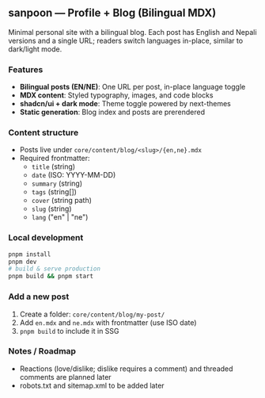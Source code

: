 ## sanpoon — Profile + Blog (Bilingual MDX)

Minimal personal site with a bilingual blog. Each post has English and Nepali versions and a single URL; readers switch languages in-place, similar to dark/light mode.

### Features
- **Bilingual posts (EN/NE)**: One URL per post, in-place language toggle
- **MDX content**: Styled typography, images, and code blocks
- **shadcn/ui + dark mode**: Theme toggle powered by next-themes
- **Static generation**: Blog index and posts are prerendered

### Content structure
- Posts live under `core/content/blog/<slug>/{en,ne}.mdx`
- Required frontmatter:
  - `title` (string)
  - `date` (ISO: YYYY-MM-DD)
  - `summary` (string)
  - `tags` (string[])
  - `cover` (string path)
  - `slug` (string)
  - `lang` ("en" | "ne")

### Local development
```bash
pnpm install
pnpm dev
# build & serve production
pnpm build && pnpm start
```

### Add a new post
1) Create a folder: `core/content/blog/my-post/`
2) Add `en.mdx` and `ne.mdx` with frontmatter (use ISO date)
3) `pnpm build` to include it in SSG

### Notes / Roadmap
- Reactions (love/dislike; dislike requires a comment) and threaded comments are planned later
- robots.txt and sitemap.xml to be added later
